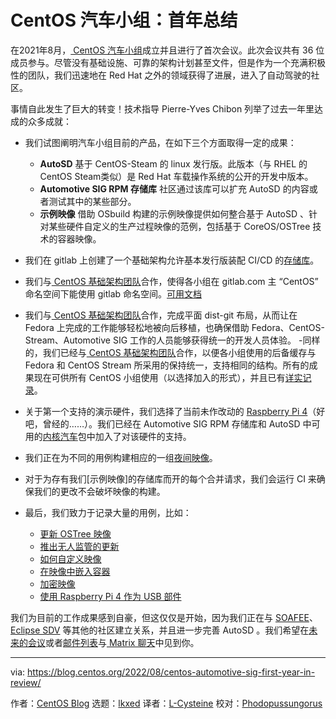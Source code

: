 [#]: subject: "CentOS Automotive SIG: First Year in Review"
[#]: via: "https://blog.centos.org/2022/08/centos-automotive-sig-first-year-in-review/"
[#]: author: "CentOS Blog https://blog.centos.org"
[#]: collector: "lkxed"
[#]: translator: "L-Cysteine"
[#]: reviewer: "Phodopussungorus"
[#]: publisher: " "
[#]: url: " "

CentOS 汽车小组：首年总结
======

在2021年8月，[ CentOS 汽车小组][1]成立并且进行了首次会议。此次会议共有 36 位成员参与。尽管没有基础设施、可靠的架构计划甚至文件，但是作为一个充满积极性的团队，我们迅速地在 Red Hat 之外的领域获得了进展，进入了自动驾驶的社区。

事情自此发生了巨大的转变！技术指导 Pierre-Yves Chibon 列举了过去一年里达成的众多成就：

- 我们试图阐明汽车小组目前的产品，在如下三个方面取得一定的成果：

  - **AutoSD** 基于 CentOS-Steam 的 linux 发行版。此版本（与 RHEL 的 CentOS Steam类似）是 Red Hat 车载操作系统的公开的开发中版本。
  - **Automotive SIG RPM 存储库** 社区通过该库可以扩充 AutoSD 的内容或者测试其中的某些部分。
  - **示例映像** 借助 OSbuild 构建的示例映像提供如何整合基于 AutoSD 、针对某些硬件自定义的生产过程映像的范例，包括基于 CoreOS/OSTree 技术的容器映像。

- 我们在 gitlab 上创建了一个基础架构允许基本发行版装配 CI/CD 的[存储库][2]。
- 我们与[ CentOS 基础架构团队][3]合作，使得各小组在 gitlab.com 主 “CentOS” 命名空间下能使用 gitlab 命名空间。[可用文档][4]
- 我们与[ CentOS 基础架构团队][3]合作，完成平面 dist-git 布局，从而让在 Fedora 上完成的工作能够轻松地被向后移植，也确保借助 Fedora、CentOS-Stream、Automotive SIG 工作的人员能够获得统一的开发人员体验。
-同样的，我们已经与[ CentOS 基础架构团队][3]合作，以便各小组使用的后备缓存与 Fedora 和 CentOS Stream 所采用的保持统一，支持相同的结构。所有的成果现在可供所有 CentOS 小组使用（以选择加入的形式），并且已有[详实记录][5]。
- 关于第一个支持的演示硬件，我们选择了当前未作改动的 [Raspberry Pi 4][6]（好吧，曾经的……）。我们已经在 Automotive SIG RPM 存储库和 AutoSD 中可用的[内核汽车][7]包中加入了对该硬件的支持。
- 我们正在为不同的用例构建相应的一组[夜间映像][8]。
- 对于为存有我们[示例映像]的存储库而开的每个合并请求，我们会运行 CI 来确保我们的更改不会破坏映像的构建。
- 最后，我们致力于记录大量的用例，比如：

  - [更新 OSTree 映像][10]
  - [推出无人监管的更新][11]
  - [如何自定义映像][12]
  - [在映像中嵌入容器][13]
  - [加密映像][14]
  - [使用 Raspberry Pi 4 作为 USB 部件][15]

我们为目前的工作成果感到自豪，但这仅仅是开始，因为我们正在与 [SOAFEE][16]、[Eclipse SDV][17] 等其他的社区建立关系，并且进一步完善 AutoSD 。我们希望在[未来的会议][18]或者[邮件列表][19]与[ Matrix 聊天][20]中见到你。

--------------------------------------------------------------------------------

via: https://blog.centos.org/2022/08/centos-automotive-sig-first-year-in-review/

作者：[CentOS Blog][a]
选题：[lkxed][b]
译者：[L-Cysteine](https://github.com/L-Cysteine)
校对：[Phodopussungorus](https://github.com/Phodopussungorus)

[a]: https://blog.centos.org
[b]: https://github.com/lkxed
[1]: https://wiki.centos.org/SpecialInterestGroup/Automotive
[2]: https://gitlab.com/CentOS/automotive
[3]: https://docs.infra.centos.org/infra/team/
[4]: https://sigs.centos.org/guide/gitlab/
[5]: https://sigs.centos.org/guide/git/
[6]: https://www.raspberrypi.com/products/raspberry-pi-4-model-b/
[7]: https://gitlab.com/CentOS/automotive/src/kernel
[8]: https://sigs.centos.org/automotive/download_images/
[9]: https://gitlab.com/CentOS/automotive/sample-images
[10]: https://sigs.centos.org/automotive/building/updating_ostree
[11]: https://sigs.centos.org/automotive/building/unattended_updates
[12]: https://sigs.centos.org/automotive/building/customize_template/
[13]: https://sigs.centos.org/automotive/building/containers/
[14]: https://sigs.centos.org/automotive/building/encryption/
[15]: https://sigs.centos.org/automotive/building/gadget/
[16]: https://soafee.io
[17]: https://sdv.eclipse.org
[18]: https://wiki.centos.org/SpecialInterestGroup/Automotive/Meetings
[19]: https://lists.centos.org/mailman/listinfo/centos-automotive-sig/
[20]: https://app.element.io/#/room/#centos-automotive-sig:fedoraproject.org
